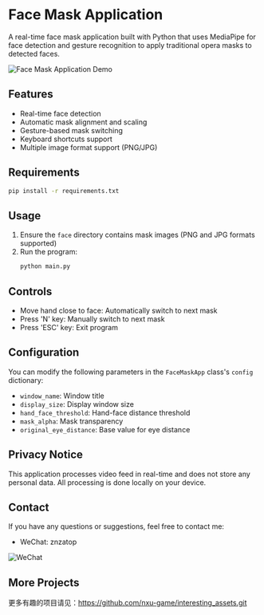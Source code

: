 # Face Mask Application

A real-time face mask application built with Python that uses MediaPipe for face detection and gesture recognition to apply traditional opera masks to detected faces.

![Face Mask Application Demo](https://github.com/nxu-game/interesting_assets/raw/main/images/face_mask.png)

## Features

- Real-time face detection
- Automatic mask alignment and scaling
- Gesture-based mask switching
- Keyboard shortcuts support
- Multiple image format support (PNG/JPG)

## Requirements

```bash
pip install -r requirements.txt
```

## Usage

1. Ensure the `face` directory contains mask images (PNG and JPG formats supported)
2. Run the program:
   ```bash
   python main.py
   ```

## Controls

- Move hand close to face: Automatically switch to next mask
- Press 'N' key: Manually switch to next mask
- Press 'ESC' key: Exit program

## Configuration

You can modify the following parameters in the `FaceMaskApp` class's `config` dictionary:

- `window_name`: Window title
- `display_size`: Display window size
- `hand_face_threshold`: Hand-face distance threshold
- `mask_alpha`: Mask transparency
- `original_eye_distance`: Base value for eye distance

## Privacy Notice

This application processes video feed in real-time and does not store any personal data. All processing is done locally on your device.

## Contact

If you have any questions or suggestions, feel free to contact me:

- WeChat: znzatop

![WeChat](https://github.com/nxu-game/interesting_assets/raw/main/images/wechat.jpg)

## More Projects

更多有趣的项目请见：https://github.com/nxu-game/interesting_assets.git 
